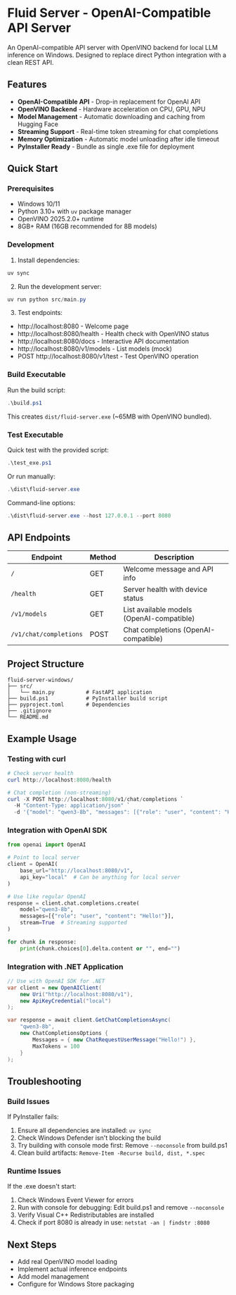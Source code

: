 # Fluid Server - OpenAI-Compatible API Server

An OpenAI-compatible API server with OpenVINO backend for local LLM inference on Windows. Designed to replace direct Python integration with a clean REST API.

## Features

- **OpenAI-Compatible API** - Drop-in replacement for OpenAI API
- **OpenVINO Backend** - Hardware acceleration on CPU, GPU, NPU
- **Model Management** - Automatic downloading and caching from Hugging Face
- **Streaming Support** - Real-time token streaming for chat completions
- **Memory Optimization** - Automatic model unloading after idle timeout
- **PyInstaller Ready** - Bundle as single .exe file for deployment

## Quick Start

### Prerequisites

- Windows 10/11
- Python 3.10+ with `uv` package manager
- OpenVINO 2025.2.0+ runtime
- 8GB+ RAM (16GB recommended for 8B models)

### Development

1. Install dependencies:
```powershell
uv sync
```

2. Run the development server:
```powershell
uv run python src/main.py
```

3. Test endpoints:
- http://localhost:8080 - Welcome page
- http://localhost:8080/health - Health check with OpenVINO status
- http://localhost:8080/docs - Interactive API documentation
- http://localhost:8080/v1/models - List models (mock)
- POST http://localhost:8080/v1/test - Test OpenVINO operation

### Build Executable

Run the build script:
```powershell
.\build.ps1
```

This creates `dist/fluid-server.exe` (~65MB with OpenVINO bundled).

### Test Executable

Quick test with the provided script:
```powershell
.\test_exe.ps1
```

Or run manually:
```powershell
.\dist\fluid-server.exe
```

Command-line options:
```powershell
.\dist\fluid-server.exe --host 127.0.0.1 --port 8080
```

## API Endpoints

| Endpoint | Method | Description |
|----------|--------|-------------|
| `/` | GET | Welcome message and API info |
| `/health` | GET | Server health with device status |
| `/v1/models` | GET | List available models (OpenAI-compatible) |
| `/v1/chat/completions` | POST | Chat completions (OpenAI-compatible) |

## Project Structure

```
fluid-server-windows/
├── src/
│   └── main.py          # FastAPI application
├── build.ps1            # PyInstaller build script
├── pyproject.toml       # Dependencies
├── .gitignore
└── README.md
```

## Example Usage

### Testing with curl
```powershell
# Check server health
curl http://localhost:8080/health

# Chat completion (non-streaming)
curl -X POST http://localhost:8080/v1/chat/completions `
  -H "Content-Type: application/json" `
  -d '{"model": "qwen3-8b", "messages": [{"role": "user", "content": "Hello!"}], "max_tokens": 100}'
```

### Integration with OpenAI SDK
```python
from openai import OpenAI

# Point to local server
client = OpenAI(
    base_url="http://localhost:8080/v1",
    api_key="local"  # Can be anything for local server
)

# Use like regular OpenAI
response = client.chat.completions.create(
    model="qwen3-8b",
    messages=[{"role": "user", "content": "Hello!"}],
    stream=True  # Streaming supported
)

for chunk in response:
    print(chunk.choices[0].delta.content or "", end="")
```

### Integration with .NET Application
```csharp
// Use with OpenAI SDK for .NET
var client = new OpenAIClient(
    new Uri("http://localhost:8080/v1"),
    new ApiKeyCredential("local")
);

var response = await client.GetChatCompletionsAsync(
    "qwen3-8b",
    new ChatCompletionsOptions {
        Messages = { new ChatRequestUserMessage("Hello!") },
        MaxTokens = 100
    }
);
```

## Troubleshooting

### Build Issues

If PyInstaller fails:
1. Ensure all dependencies are installed: `uv sync`
2. Check Windows Defender isn't blocking the build
3. Try building with console mode first: Remove `--noconsole` from build.ps1
4. Clean build artifacts: `Remove-Item -Recurse build, dist, *.spec`

### Runtime Issues

If the .exe doesn't start:
1. Check Windows Event Viewer for errors
2. Run with console for debugging: Edit build.ps1 and remove `--noconsole`
3. Verify Visual C++ Redistributables are installed
4. Check if port 8080 is already in use: `netstat -an | findstr :8080`

## Next Steps

- Add real OpenVINO model loading
- Implement actual inference endpoints
- Add model management
- Configure for Windows Store packaging